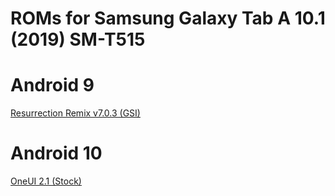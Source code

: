 # ROMs for Samsung Galaxy Tab A 10.1 (2019) SM-T515
# Android 9
[Resurrection Remix v7.0.3 (GSI)](https://github.com/Mixilver/ROMs/releases/download/RR-SM-T515/RR-P-v7.0.3-20191113-Unofficial-by_Mixilver.zip)
# Android 10
[OneUI 2.1 (Stock)](https://github.com/Mixilver/ROMs/releases/download/Stock-SM-T515/T515XXS8BUC4-recovery.zip)

